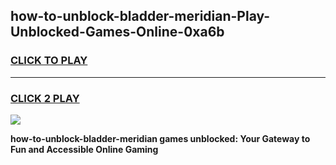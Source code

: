 
## how-to-unblock-bladder-meridian-Play-Unblocked-Games-Online-0xa6b
<h3>
<a href="https://premium76.site?title=how-to-unblock-bladder-meridian&ref=25A">CLICK TO PLAY</a></h3>
<hr>

<h3>
<a href="https://premium76.site?title=how-to-unblock-bladder-meridian&ref=25A">CLICK 2 PLAY</a>
  
</h3>

<a href="https://premium76.site?title=how-to-unblock-bladder-meridian&ref=25A"><img src="https://clearcache.store/games.png"></a>


**how-to-unblock-bladder-meridian games unblocked: Your Gateway to Fun and Accessible Online Gaming**
